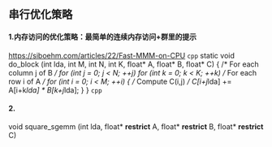 ## 串行优化策略

#### 1.内存访问的优化策略：最简单的连续内存访问+群里的提示
https://siboehm.com/articles/22/Fast-MMM-on-CPU
```cpp```
static void do_block (int lda, int M, int N, int K, float* A, float* B, float* C)
{
  /* For each column j of B */ 
  for (int j = 0; j < N; ++j)
    for (int k = 0; k < K; ++k)
      /* For each row i of A */
      for (int i = 0; i < M; ++i)
      {
        /* Compute C(i,j) */
        C[i+j*lda] += A[i+k*lda] * B[k+j*lda];
      }
}
```cpp```
#### 2.
void square_sgemm (int lda, float* __restrict__ A, float* __restrict__ B, float* __restrict__ C)